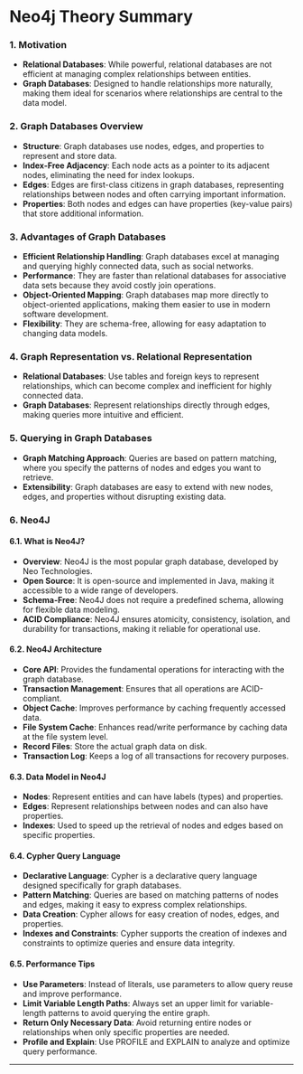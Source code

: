 #  Neo4j Theory Summary

### 1. Motivation

-   **Relational Databases**: While powerful, relational databases are not efficient at managing complex relationships between entities.
-   **Graph Databases**: Designed to handle relationships more naturally, making them ideal for scenarios where relationships are central to the data model.

### 2. Graph Databases Overview

-   **Structure**: Graph databases use nodes, edges, and properties to represent and store data.
-   **Index-Free Adjacency**: Each node acts as a pointer to its adjacent nodes, eliminating the need for index lookups.
-   **Edges**: Edges are first-class citizens in graph databases, representing relationships between nodes and often carrying important information.
-   **Properties**: Both nodes and edges can have properties (key-value pairs) that store additional information.

### 3. Advantages of Graph Databases

-   **Efficient Relationship Handling**: Graph databases excel at managing and querying highly connected data, such as social networks.
-   **Performance**: They are faster than relational databases for associative data sets because they avoid costly join operations.
-   **Object-Oriented Mapping**: Graph databases map more directly to object-oriented applications, making them easier to use in modern software development.
-   **Flexibility**: They are schema-free, allowing for easy adaptation to changing data models.

### 4. Graph Representation vs. Relational Representation

-   **Relational Databases**: Use tables and foreign keys to represent relationships, which can become complex and inefficient for highly connected data.
-   **Graph Databases**: Represent relationships directly through edges, making queries more intuitive and efficient.

### 5. Querying in Graph Databases

-   **Graph Matching Approach**: Queries are based on pattern matching, where you specify the patterns of nodes and edges you want to retrieve.
-   **Extensibility**: Graph databases are easy to extend with new nodes, edges, and properties without disrupting existing data.

### 6. Neo4J

#### 6.1. What is Neo4J?

-   **Overview**: Neo4J is the most popular graph database, developed by Neo Technologies.
-   **Open Source**: It is open-source and implemented in Java, making it accessible to a wide range of developers.
-   **Schema-Free**: Neo4J does not require a predefined schema, allowing for flexible data modeling.
-   **ACID Compliance**: Neo4J ensures atomicity, consistency, isolation, and durability for transactions, making it reliable for operational use.

#### 6.2. Neo4J Architecture

-   **Core API**: Provides the fundamental operations for interacting with the graph database.
-   **Transaction Management**: Ensures that all operations are ACID-compliant.
-   **Object Cache**: Improves performance by caching frequently accessed data.
-   **File System Cache**: Enhances read/write performance by caching data at the file system level.
-   **Record Files**: Store the actual graph data on disk.
-   **Transaction Log**: Keeps a log of all transactions for recovery purposes.

#### 6.3. Data Model in Neo4J

-   **Nodes**: Represent entities and can have labels (types) and properties.
-   **Edges**: Represent relationships between nodes and can also have properties.
-   **Indexes**: Used to speed up the retrieval of nodes and edges based on specific properties.

#### 6.4. Cypher Query Language

-   **Declarative Language**: Cypher is a declarative query language designed specifically for graph databases.
-   **Pattern Matching**: Queries are based on matching patterns of nodes and edges, making it easy to express complex relationships.
-   **Data Creation**: Cypher allows for easy creation of nodes, edges, and properties.
-   **Indexes and Constraints**: Cypher supports the creation of indexes and constraints to optimize queries and ensure data integrity.

#### 6.5. Performance Tips

-   **Use Parameters**: Instead of literals, use parameters to allow query reuse and improve performance.
-   **Limit Variable Length Paths**: Always set an upper limit for variable-length patterns to avoid querying the entire graph.
-   **Return Only Necessary Data**: Avoid returning entire nodes or relationships when only specific properties are needed.
-   **Profile and Explain**: Use PROFILE and EXPLAIN to analyze and optimize query performance.

---
